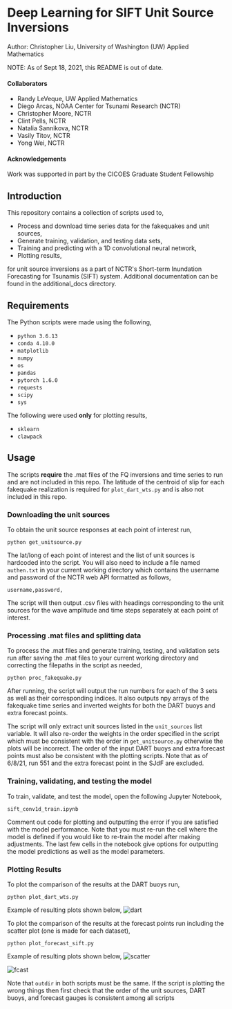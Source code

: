 # Deep Learning for SIFT Unit Source Inversions
Author: Christopher Liu, University of Washington (UW) Applied Mathematics

NOTE: As of Sept 18, 2021, this README is out of date.

#### Collaborators
* Randy LeVeque, UW Applied Mathematics
* Diego Arcas, NOAA Center for Tsunami Research (NCTR)
* Christopher Moore, NCTR
* Clint Pells, NCTR
* Natalia Sannikova, NCTR
* Vasily Titov, NCTR
* Yong Wei, NCTR

#### Acknowledgements
Work was supported in part by the CICOES Graduate Student Fellowship

## Introduction 
This repository contains a collection of scripts used to,
* Process and download time series data for the fakequakes and unit sources,
* Generate training, validation, and testing data sets,
* Training and predicting with a 1D convolutional neural network,
* Plotting results,

for unit source inversions as a part of NCTR's Short-term Inundation Forecasting for Tsunamis (SIFT) system. Additional documentation can be found in the additional_docs directory.

## Requirements
The Python scripts were made using the following,
* ``python 3.6.13``
* ``conda 4.10.0``
* ``matplotlib``
* ``numpy``
* ``os``
* ``pandas``
* ``pytorch 1.6.0``
* ``requests``
* ``scipy``
* ``sys``

The following were used **only** for plotting results,
* ``sklearn``
* ``clawpack``

## Usage

The scripts **require** the .mat files of the FQ inversions and time series to run and are not included in this repo. The latitude of the centroid of slip for each fakequake realization is required for ``plot_dart_wts.py`` and is also not included in this repo.

### Downloading the unit sources

To obtain the unit source responses at each point of interest run,
```
python get_unitsource.py
```
The lat/long of each point of interest and the list of unit sources is hardcoded into the script. You will also need to include a file named ``authen.txt`` in your current working directory which contains the username and password of the NCTR web API formatted as follows,
```
username,password,
```
The script will then output .csv files with headings corresponding to the unit sources for the wave amplitude and time steps separately at each point of interest.

### Processing .mat files and splitting data
To process the .mat files and generate training, testing, and validation sets run after saving the .mat files to your current working directory and correcting the filepaths in the script as needed,
```
python proc_fakequake.py
```
After running, the script will output the run numbers for each of the 3 sets as well as their corresponding indices. It also outputs npy arrays of the fakequake time series and inverted weights for both the DART buoys and extra forecast points. 

The script will only extract unit sources listed in the ``unit_sources`` list variable. It will also re-order the weights in the order specified in the script which must be consistent with the order in ``get_unitsource.py`` otherwise the plots will be incorrect. The order of the input DART buoys and extra forecast points must also be consistent with the plotting scripts. Note that as of 6/8/21, run 551 and the extra forecast point in the SJdF are excluded. 

### Training, validating, and testing the model
To train, validate, and test the model, open the following Jupyter Notebook,
```
sift_conv1d_train.ipynb
```
Comment out code for plotting and outputting the error if you are satisfied with the model performance. Note that you must re-run the cell where the model is defined if you would like to re-train the model after making adjustments. The last few cells in the notebook give options for outputting the model predictions as well as the model parameters.

### Plotting Results

To plot the comparison of the results at the DART buoys run,
```
python plot_dart_wts.py
```
Example of resulting plots shown below,
![dart](/images/ml_inv_run1267.png)

To plot the comparison of the results at the forecast points run including the scatter plot (one is made for each dataset),
```
python plot_forecast_sift.py
```
Example of resulting plots shown below,
![scatter](/images/scatter_test.png)

![fcast](/images/fq001267_forecast.png)

Note that ``outdir`` in both scripts must be the same. If the script is plotting the wrong things then first check that the order of the unit sources, DART buoys, and forecast gauges is consistent among all scripts

